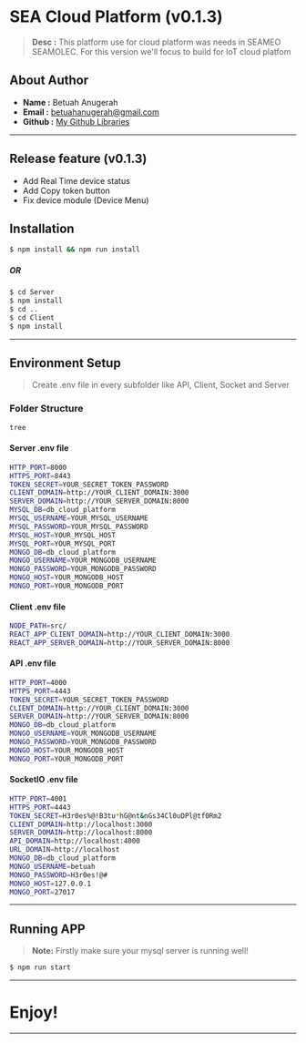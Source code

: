 <h1>SEA Cloud Platform (v0.1.3)</h1>

> **Desc :** This platform use for cloud platform was needs in SEAMEO SEAMOLEC. For this version we'll focus to build for IoT cloud platfom

## About Author
- **Name :** Betuah Anugerah
- **Email :** betuahanugerah@gmail.com
- **Github :** [My Github Libraries](https://github.com/betuah/)
<hr>

## Release feature (v0.1.3)
- Add Real Time device status
- Add Copy token button
- Fix device module (Device Menu)

## Installation
```sh
$ npm install && npm run install
```
##### OR
```sh
$ cd Server
$ npm install
$ cd ..
$ cd Client
$ npm install
```
<hr>

## Environment Setup
> Create .env file in every subfolder like API, Client, Socket and Server
### Folder Structure
``` bash
tree
```

#### Server .env file
```sh
HTTP_PORT=8000
HTTPS_PORT=8443
TOKEN_SECRET=YOUR_SECRET_TOKEN_PASSWORD
CLIENT_DOMAIN=http://YOUR_CLIENT_DOMAIN:3000
SERVER_DOMAIN=http://YOUR_SERVER_DOMAIN:8000
MYSQL_DB=db_cloud_platform
MYSQL_USERNAME=YOUR_MYSQL_USERNAME
MYSQL_PASSWORD=YOUR_MYSQL_PASSWORD
MYSQL_HOST=YOUR_MYSQL_HOST
MYSQL_PORT=YOUR_MYSQL_PORT
MONGO_DB=db_cloud_platform
MONGO_USERNAME=YOUR_MONGODB_USERNAME
MONGO_PASSWORD=YOUR_MONGODB_PASSWORD
MONGO_HOST=YOUR_MONGODB_HOST
MONGO_PORT=YOUR_MONGODB_PORT
```

#### Client .env file
```sh
NODE_PATH=src/
REACT_APP_CLIENT_DOMAIN=http://YOUR_CLIENT_DOMAIN:3000
REACT_APP_SERVER_DOMAIN=http://YOUR_SERVER_DOMAIN:8000
```

#### API .env file
```sh
HTTP_PORT=4000
HTTPS_PORT=4443
TOKEN_SECRET=YOUR_SECRET_TOKEN_PASSWORD
CLIENT_DOMAIN=http://YOUR_CLIENT_DOMAIN:3000
SERVER_DOMAIN=http://YOUR_SERVER_DOMAIN:8000
MONGO_DB=db_cloud_platform
MONGO_USERNAME=YOUR_MONGODB_USERNAME
MONGO_PASSWORD=YOUR_MONGODB_PASSWORD
MONGO_HOST=YOUR_MONGODB_HOST
MONGO_PORT=YOUR_MONGODB_PORT
```

#### SocketIO .env file
```sh
HTTP_PORT=4001
HTTPS_PORT=4443
TOKEN_SECRET=H3r0es%@!B3tu*hG@nt&nGs34Cl0uDPl@tf0Rm2
CLIENT_DOMAIN=http://localhost:3000
SERVER_DOMAIN=http://localhost:8000
API_DOMAIN=http://localhost:4000
URL_DOMAIN=http://localhost
MONGO_DB=db_cloud_platform
MONGO_USERNAME=betuah
MONGO_PASSWORD=H3r0es!@#
MONGO_HOST=127.0.0.1
MONGO_PORT=27017
```
<hr>

## Running APP
> **Note:** Firstly make sure your mysql server is running well!

```sh
$ npm run start 
```
<hr>

# Enjoy!

<hr>